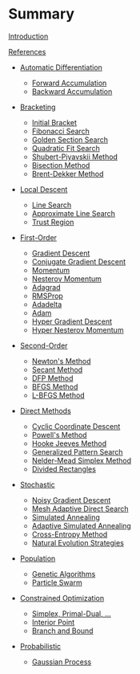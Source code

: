 # Summary

[Introduction]()

[References]()

- [Automatic Differentiation]()
  - [Forward Accumulation](./forward_accumulation.md)
  - [Backward Accumulation]()

- [Bracketing]()
  - [Initial Bracket](./bracket_minimum.md)
  - [Fibonacci Search](./fibonacci_search.md)
  - [Golden Section Search](./golden_section_search.md)
  - [Quadratic Fit Search](./quadratic_fit_search.md)
  - [Shubert-Piyavskii Method](./shubert_piyavskii_method.md)
  - [Bisection Method](./bisection_method.md)
  - [Brent-Dekker Method]()

- [Local Descent]()
  - [Line Search](./line_search.md)
  - [Approximate Line Search](./approx_line_search.md)
  - [Trust Region](./trust_region_descent.md)

- [First-Order]()
  - [Gradient Descent](./gradient_descent.md)
  - [Conjugate Gradient Descent](./conjugate_gradient_descent.md)
  - [Momentum](./momentum.md)
  - [Nesterov Momentum](./nesterov_momentum.md)
  - [Adagrad](./adagrad.md)
  - [RMSProp](./rms_prop.md)
  - [Adadelta](./adadelta.md)
  - [Adam](./adam.md)
  - [Hyper Gradient Descent](./hyper_gradient_descent.md)
  - [Hyper Nesterov Momentum](./hyper_nesterov_momentum.md)

- [Second-Order]()
  - [Newton's Method](./newtons_method.md)
  - [Secant Method](./secant_method.md)
  - [DFP Method](./dfp_method.md)
  - [BFGS Method](./bfgs_method.md)
  - [L-BFGS Method]()

- [Direct Methods]()
  - [Cyclic Coordinate Descent](./cyclic_coord_descent.md)
  - [Powell's Method](./powells_method.md)
  - [Hooke Jeeves Method](./hooke_jeeves.md)
  - [Generalized Pattern Search](./generalized_pattern_search.md)
  - [Nelder-Mead Simplex Method](./nelder_mead.md)
  - [Divided Rectangles](./divided_rectangles.md)

- [Stochastic]()
  - [Noisy Gradient Descent](./noisy_descent.md)
  - [Mesh Adaptive Direct Search](./mesh_adaptive_search.md)
  - [Simulated Annealing](./simulated_annealing.md)
  - [Adaptive Simulated Annealing](./adaptive_simulated_annealing.md)
  - [Cross-Entropy Method](./cross_entropy_method.md)
  - [Natural Evolution Strategies]()

- [Population]()
  - [Genetic Algorithms]()
  - [Particle Swarm]()

- [Constrained Optimization]()
  - [Simplex, Primal-Dual, ...]()
  - [Interior Point]()
  - [Branch and Bound]()

- [Probabilistic]()
  - [Gaussian Process]()
